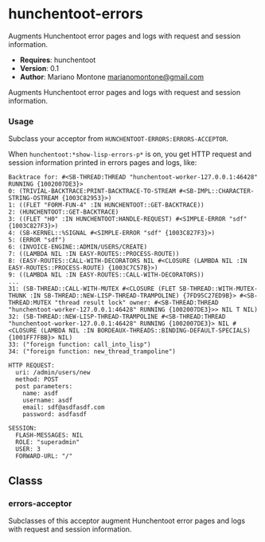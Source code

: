 # hunchentoot-errors

Augments Hunchentoot error pages and logs with request and session information.

- **Requires**: hunchentoot
- **Version**: 0.1
- **Author**: Mariano Montone <marianomontone@gmail.com>


 Augments Hunchentoot error pages and logs with request and session information.
 ### Usage

 Subclass your acceptor from `HUNCHENTOOT-ERRORS:ERRORS-ACCEPTOR`.

 When `hunchentoot:*show-lisp-errors-p*` is on, you get HTTP request and session information printed in errors pages and logs, like:

 ```
 Backtrace for: #<SB-THREAD:THREAD "hunchentoot-worker-127.0.0.1:46428" RUNNING {1002007DE3}>
 0: (TRIVIAL-BACKTRACE:PRINT-BACKTRACE-TO-STREAM #<SB-IMPL::CHARACTER-STRING-OSTREAM {1003C82953}>)
 1: ((FLET "FORM-FUN-4" :IN HUNCHENTOOT::GET-BACKTRACE))
 2: (HUNCHENTOOT::GET-BACKTRACE)
 3: ((FLET "H0" :IN HUNCHENTOOT:HANDLE-REQUEST) #<SIMPLE-ERROR "sdf" {1003C827F3}>)
 4: (SB-KERNEL::%SIGNAL #<SIMPLE-ERROR "sdf" {1003C827F3}>)
 5: (ERROR "sdf")
 6: (INVOICE-ENGINE::ADMIN/USERS/CREATE)
 7: ((LAMBDA NIL :IN EASY-ROUTES::PROCESS-ROUTE))
 8: (EASY-ROUTES::CALL-WITH-DECORATORS NIL #<CLOSURE (LAMBDA NIL :IN EASY-ROUTES::PROCESS-ROUTE) {1003C7C57B}>)
 9: ((LAMBDA NIL :IN EASY-ROUTES::CALL-WITH-DECORATORS))
 ...
 31: (SB-THREAD::CALL-WITH-MUTEX #<CLOSURE (FLET SB-THREAD::WITH-MUTEX-THUNK :IN SB-THREAD::NEW-LISP-THREAD-TRAMPOLINE) {7FD95C27ED9B}> #<SB-THREAD:MUTEX "thread result lock" owner: #<SB-THREAD:THREAD "hunchentoot-worker-127.0.0.1:46428" RUNNING {1002007DE3}>> NIL T NIL)
 32: (SB-THREAD::NEW-LISP-THREAD-TRAMPOLINE #<SB-THREAD:THREAD "hunchentoot-worker-127.0.0.1:46428" RUNNING {1002007DE3}> NIL #<CLOSURE (LAMBDA NIL :IN BORDEAUX-THREADS::BINDING-DEFAULT-SPECIALS) {1001FF7FBB}> NIL)
 33: ("foreign function: call_into_lisp")
 34: ("foreign function: new_thread_trampoline")

 HTTP REQUEST:
   uri: /admin/users/new
   method: POST
   post parameters:
     name: asdf
     username: asdf
     email: sdf@asdfasdf.com
     password: asdfasdf

 SESSION:
   FLASH-MESSAGES: NIL
   ROLE: "superadmin"
   USER: 3
   FORWARD-URL: "/"
 ```



## Classs
### errors-acceptor
Subclasses of this acceptor augment Hunchentoot error pages and logs with request and session information.

